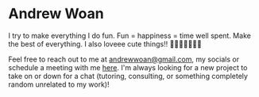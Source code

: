 # Andrew Woan

I try to make everything I do fun. Fun = happiness = time well spent. Make the best of everything. I also loveee cute things!! 🥰🥰🥰🥰🥰🥰🥰

Feel free to reach out to me at andrewwoan@gmail.com, my socials or schedule a meeting with me [here](https://calendly.com/andrewwoan/virtual-coffee-chat). I'm always looking for a new project to take on or down for a chat (tutoring, consulting, or something completely random unrelated to my work)! 
